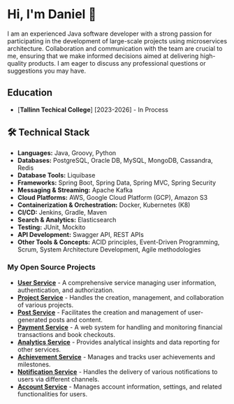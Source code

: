# Hi, I'm Daniel 👋

I am an experienced Java software developer with a strong passion for participating in the development of large-scale projects using microservices architecture. Collaboration and communication with the team are crucial to me, ensuring that we make informed decisions aimed at delivering high-quality products. I am eager to discuss any professional questions or suggestions you may have.

## Education
* [**Tallinn Techical College**] [2023-2026] - In Process

## 🛠 Technical Stack
* **Languages:** Java, Groovy, Python
* **Databases:** PostgreSQL, Oracle DB, MySQL, MongoDB, Cassandra, Redis
* **Database Tools:** Liquibase
* **Frameworks:** Spring Boot, Spring Data, Spring MVC, Spring Security
* **Messaging & Streaming:** Apache Kafka
* **Cloud Platforms:** AWS, Google Cloud Platform (GCP), Amazon S3
* **Containerization & Orchestration:** Docker, Kubernetes (K8)
* **CI/CD:** Jenkins, Gradle, Maven
* **Search & Analytics:** Elasticsearch
* **Testing:** JUnit, Mockito
* **API Development:** Swagger API, REST APIs
* **Other Tools & Concepts:** ACID principles, Event-Driven Programming, Scrum, System Architecture Development, Agile methodologies

### My Open Source Projects
* [**User Service**](https://github.com/CorporationX/user_service/tree/basilisk-master-bc4) - A comprehensive service managing user information, authentication, and authorization.
* [**Project Service**](https://github.com/CorporationX/project_service/tree/basilisk-master-bc4) - Handles the creation, management, and collaboration of various projects.
* [**Post Service**](https://github.com/CorporationX/post_service/tree/basilisk-master-bc4) - Facilitates the creation and management of user-generated posts and content.
* [**Payment Service**](https://github.com/CorporationX/payment_service/tree/basilisk-master-bc4) - A web system for handling and monitoring financial transactions and book checkouts.
* [**Analytics Service**](https://github.com/CorporationX/analytics_service/tree/basilisk-master-bc4) - Provides analytical insights and data reporting for other services.
* [**Achievement Service**](https://github.com/CorporationX/achievement_service/tree/basilisk-master-bc4) - Manages and tracks user achievements and milestones.
* [**Notification Service**](https://github.com/CorporationX/notification_service/tree/basilisk-master-bc4) - Handles the delivery of various notifications to users via different channels.
* [**Account Service**](https://github.com/CorporationX/account_service/tree/basilisk-master-bc4) - Manages account information, settings, and related functionalities for users.
